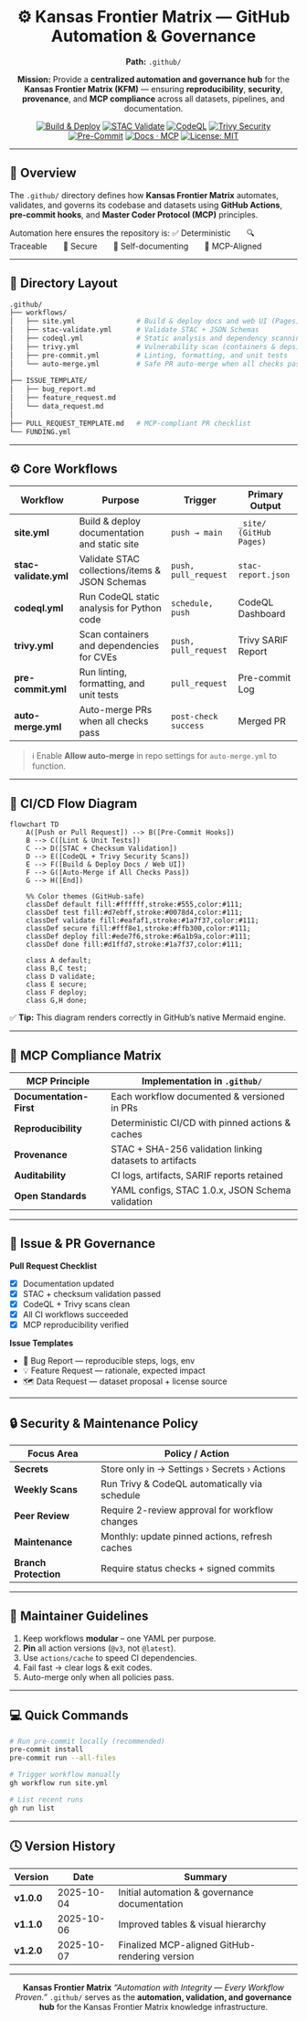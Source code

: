 <div align="center">

# ⚙️ Kansas Frontier Matrix — GitHub Automation & Governance

**Path:** `.github/`

**Mission:** Provide a **centralized automation and governance hub**
for the **Kansas Frontier Matrix (KFM)** — ensuring
**reproducibility**, **security**, **provenance**, and **MCP compliance**
across all datasets, pipelines, and documentation.

[![Build & Deploy](https://github.com/bartytime4life/Kansas-Frontier-Matrix/actions/workflows/site.yml/badge.svg)](../.github/workflows/site.yml)
[![STAC Validate](https://github.com/bartytime4life/Kansas-Frontier-Matrix/actions/workflows/stac-validate.yml/badge.svg)](../.github/workflows/stac-validate.yml)
[![CodeQL](https://github.com/bartytime4life/Kansas-Frontier-Matrix/actions/workflows/codeql.yml/badge.svg)](../.github/workflows/codeql.yml)
[![Trivy Security](https://github.com/bartytime4life/Kansas-Frontier-Matrix/actions/workflows/trivy.yml/badge.svg)](../.github/workflows/trivy.yml)
[![Pre-Commit](https://img.shields.io/badge/pre--commit-enabled-brightgreen.svg)](https://pre-commit.com/)
[![Docs · MCP](https://img.shields.io/badge/Docs-MCP-blue.svg)](../docs/)
[![License: MIT](https://img.shields.io/badge/License-MIT-green.svg)](../LICENSE)

</div>

---

## 🧠 Overview

The `.github/` directory defines how **Kansas Frontier Matrix** automates, validates,
and governs its codebase and datasets using **GitHub Actions**, **pre-commit hooks**,
and **Master Coder Protocol (MCP)** principles.

Automation here ensures the repository is:
✅ Deterministic  🔍 Traceable  🔐 Secure  🧾 Self-documenting  🧮 MCP-Aligned

---

## 🧱 Directory Layout

```bash
.github/
├── workflows/
│   ├── site.yml               # Build & deploy docs and web UI (Pages)
│   ├── stac-validate.yml      # Validate STAC + JSON Schemas
│   ├── codeql.yml             # Static analysis and dependency scanning
│   ├── trivy.yml              # Vulnerability scan (containers & deps)
│   ├── pre-commit.yml         # Linting, formatting, and unit tests
│   └── auto-merge.yml         # Safe PR auto-merge when all checks pass
│
├── ISSUE_TEMPLATE/
│   ├── bug_report.md
│   ├── feature_request.md
│   └── data_request.md
│
├── PULL_REQUEST_TEMPLATE.md   # MCP-compliant PR checklist
└── FUNDING.yml
```

---

## ⚙️ Core Workflows

| Workflow              | Purpose                                        | Trigger              | Primary Output          |
| --------------------- | ---------------------------------------------- | -------------------- | ----------------------- |
| **site.yml**          | Build & deploy documentation and static site   | `push → main`        | `_site/ (GitHub Pages)` |
| **stac-validate.yml** | Validate STAC collections/items & JSON Schemas | `push, pull_request` | `stac-report.json`      |
| **codeql.yml**        | Run CodeQL static analysis for Python code     | `schedule, push`     | CodeQL Dashboard        |
| **trivy.yml**         | Scan containers and dependencies for CVEs      | `push, pull_request` | Trivy SARIF Report      |
| **pre-commit.yml**    | Run linting, formatting, and unit tests        | `pull_request`       | Pre-commit Log          |
| **auto-merge.yml**    | Auto-merge PRs when all checks pass            | `post-check success` | Merged PR               |

> ℹ️ Enable **Allow auto-merge** in repo settings for `auto-merge.yml` to function.

---

## 🧩 CI/CD Flow Diagram

```mermaid
flowchart TD
    A([Push or Pull Request]) --> B([Pre-Commit Hooks])
    B --> C([Lint & Unit Tests])
    C --> D([STAC + Checksum Validation])
    D --> E([CodeQL + Trivy Security Scans])
    E --> F([Build & Deploy Docs / Web UI])
    F --> G([Auto-Merge if All Checks Pass])
    G --> H([End])

    %% Color themes (GitHub-safe)
    classDef default fill:#ffffff,stroke:#555,color:#111;
    classDef test fill:#d7ebff,stroke:#0078d4,color:#111;
    classDef validate fill:#eafaf1,stroke:#1a7f37,color:#111;
    classDef secure fill:#fff8e1,stroke:#ffb300,color:#111;
    classDef deploy fill:#ede7f6,stroke:#6a1b9a,color:#111;
    classDef done fill:#d1ffd7,stroke:#1a7f37,color:#111;

    class A default;
    class B,C test;
    class D validate;
    class E secure;
    class F deploy;
    class G,H done;

```

<!-- END OF MERMAID -->

✅ **Tip:** This diagram renders correctly in GitHub’s native Mermaid engine.

---

## 🧮 MCP Compliance Matrix

| MCP Principle           | Implementation in `.github/`                            |
| ----------------------- | ------------------------------------------------------- |
| **Documentation-First** | Each workflow documented & versioned in PRs             |
| **Reproducibility**     | Deterministic CI/CD with pinned actions & caches        |
| **Provenance**          | STAC + SHA-256 validation linking datasets to artifacts |
| **Auditability**        | CI logs, artifacts, SARIF reports retained              |
| **Open Standards**      | YAML configs, STAC 1.0.x, JSON Schema validation        |

---

## 🧾 Issue & PR Governance

**Pull Request Checklist**

* [x] Documentation updated
* [x] STAC + checksum validation passed
* [x] CodeQL + Trivy scans clean
* [x] All CI workflows succeeded
* [x] MCP reproducibility verified

**Issue Templates**

* 🐞 Bug Report — reproducible steps, logs, env
* 💡 Feature Request — rationale, expected impact
* 🗺️ Data Request — dataset proposal + license source

---

## 🔒 Security & Maintenance Policy

| Focus Area            | Policy / Action                                |
| --------------------- | ---------------------------------------------- |
| **Secrets**           | Store only in → Settings › Secrets › Actions   |
| **Weekly Scans**      | Run Trivy & CodeQL automatically via schedule  |
| **Peer Review**       | Require 2-review approval for workflow changes |
| **Maintenance**       | Monthly: update pinned actions, refresh caches |
| **Branch Protection** | Require status checks + signed commits         |

---

## 🧭 Maintainer Guidelines

1. Keep workflows **modular** – one YAML per purpose.
2. **Pin** all action versions (`@v3`, not `@latest`).
3. Use `actions/cache` to speed CI dependencies.
4. Fail fast → clear logs & exit codes.
5. Auto-merge only when all policies pass.

---

## 💻 Quick Commands

```bash
# Run pre-commit locally (recommended)
pre-commit install
pre-commit run --all-files

# Trigger workflow manually
gh workflow run site.yml

# List recent runs
gh run list
```

---

## 🕓 Version History

| Version    | Date       | Summary                                        |
| ---------- | ---------- | ---------------------------------------------- |
| **v1.0.0** | 2025-10-04 | Initial automation & governance documentation  |
| **v1.1.0** | 2025-10-06 | Improved tables & visual hierarchy             |
| **v1.2.0** | 2025-10-07 | Finalized MCP-aligned GitHub-rendering version |

---

<div align="center">

**Kansas Frontier Matrix**
*“Automation with Integrity — Every Workflow Proven.”*
`.github/` serves as the **automation, validation, and governance hub**
for the Kansas Frontier Matrix knowledge infrastructure.

</div>
